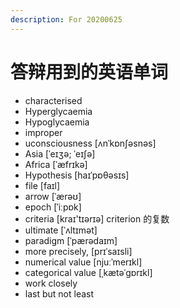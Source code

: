 ```yaml
---
description: For 20200625
---
```


# 答辩用到的英语单词

* characterised
* Hyperglycaemia
* Hypoglycaemia
* improper
* uconsciousness  \[ʌnˈkɒnʃəsnəs\]
* Asia  \[ˈeɪʒə; ˈeɪʃə\]
* Africa \[ˈæfrɪkə\] 
* Hypothesis \[haɪˈpɒθəsɪs\]
* file \[faɪl\]
* arrow \[ˈærəʊ\]
* epoch \[ˈiːpɒk\]
* criteria \[kraɪ'tɪərɪə\] criterion 的复数
* ultimate \[ˈʌltɪmət\]
* paradigm \[ˈpærədaɪm\]
* more precisely,   \[prɪˈsaɪsli\]
* numerical value  \[njuːˈmerɪkl\]
* categorical value \[ˌkætəˈɡɒrɪkl\]
* work closely
* last but not least




